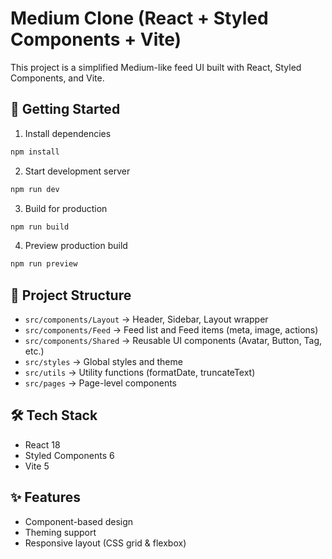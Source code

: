 # Medium Clone (React + Styled Components + Vite)

This project is a simplified Medium-like feed UI built with React, Styled Components, and Vite.

## 🚀 Getting Started

1. Install dependencies
```bash
npm install
```

2. Start development server
```bash
npm run dev
```

3. Build for production
```bash
npm run build
```

4. Preview production build
```bash
npm run preview
```

## 📂 Project Structure

- `src/components/Layout` → Header, Sidebar, Layout wrapper
- `src/components/Feed` → Feed list and Feed items (meta, image, actions)
- `src/components/Shared` → Reusable UI components (Avatar, Button, Tag, etc.)
- `src/styles` → Global styles and theme
- `src/utils` → Utility functions (formatDate, truncateText)
- `src/pages` → Page-level components

## 🛠️ Tech Stack
- React 18
- Styled Components 6
- Vite 5

## ✨ Features
- Component-based design
- Theming support
- Responsive layout (CSS grid & flexbox)
